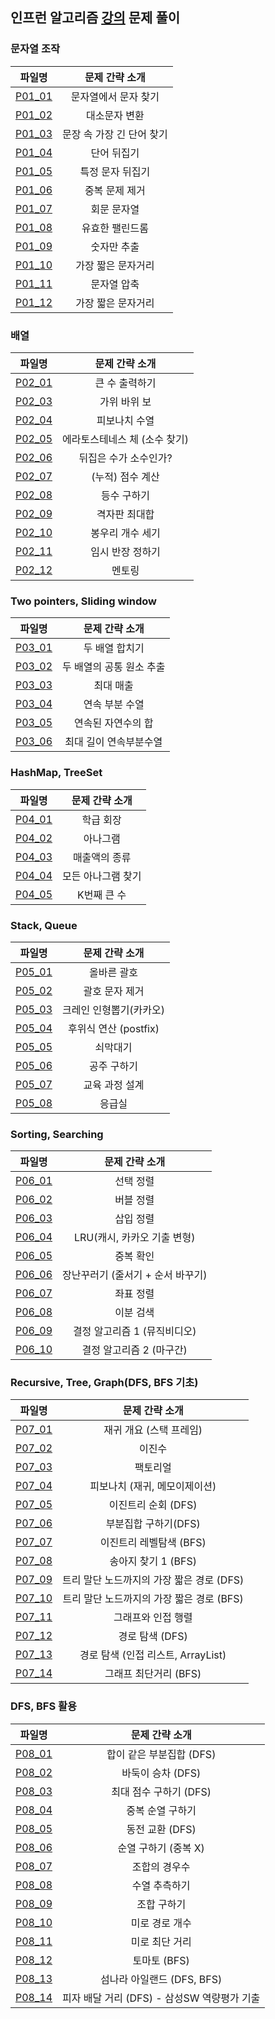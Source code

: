 ## 인프런 알고리즘 [강의](https://www.inflearn.com/course/%EC%9E%90%EB%B0%94-%EC%95%8C%EA%B3%A0%EB%A6%AC%EC%A6%98-%EB%AC%B8%EC%A0%9C%ED%92%80%EC%9D%B4-%EC%BD%94%ED%85%8C%EB%8C%80%EB%B9%84) 문제 풀이

### 문자열 조작
|              파일명               |      문제 간략 소개       |
|:------------------------------:|:-------------------:|
| [P01_01](./string/P01_01.java) |     문자열에서 문자 찾기     |
| [P01_02](./string/P01_02.java) |       대소문자 변환       |
| [P01_03](./string/P01_03.java) |   문장 속 가장 긴 단어 찾기   |
| [P01_04](./string/P01_04.java) |       단어 뒤집기        |
| [P01_05](./string/P01_05.java) |      특정 문자 뒤집기      |
| [P01_06](./string/P01_06.java) |      중복 문제 제거       |
| [P01_07](./string/P01_07.java) |       회문 문자열        |
| [P01_08](./string/P01_08.java) |      유효한 팰린드롬       |
| [P01_09](./string/P01_09.java) |       숫자만 추출        |
| [P01_10](./string/P01_10.java) |     가장 짧은 문자거리      |
| [P01_11](./string/P01_11.java) |       문자열 압축        |
| [P01_12](./string/P01_12.java) |     가장 짧은 문자거리      |

### 배열
|              파일명              |     문제 간략 소개      |
|:-----------------------------:|:-----------------:|
| [P02_01](./array/P02_01.java) |     큰 수 출력하기      |
| [P02_03](./array/P02_03.java) |      가위 바위 보      |
| [P02_04](./array/P02_04.java) |      피보나치 수열      |
| [P02_05](./array/P02_05.java) | 에라토스테네스 체 (소수 찾기) |
| [P02_06](./array/P02_06.java) |   뒤집은 수가 소수인가?    |
| [P02_07](./array/P02_07.java) |    (누적) 점수 계산     |
| [P02_08](./array/P02_08.java) |      등수 구하기       |
| [P02_09](./array/P02_09.java) |      격자판 최대합      |
| [P02_10](./array/P02_10.java) |     봉우리 개수 세기     |
| [P02_11](./array/P02_11.java) |     임시 반장 정하기     |
| [P02_12](./array/P02_12.java) |        멘토링        |

### Two pointers, Sliding window
|                        파일명                        |    문제 간략 소개    |
|:-------------------------------------------------:|:--------------:|
| [P03_01](./twopointers_slidingwindow/P03_01.java) |    두 배열 합치기    |
| [P03_02](./twopointers_slidingwindow/P03_02.java) | 두 배열의 공통 원소 추출 |
| [P03_03](./twopointers_slidingwindow/P03_03.java) |     최대 매출      |
| [P03_04](./twopointers_slidingwindow/P03_04.java) |    연속 부분 수열    |
| [P03_05](./twopointers_slidingwindow/P03_05.java) |   연속된 자연수의 합   |
| [P03_06](./twopointers_slidingwindow/P03_06.java) |  최대 길이 연속부분수열  |

### HashMap, TreeSet
|             파일명              |  문제 간략 소개  |
|:----------------------------:|:----------:|
| [P04_01](./hash/P04_01.java) |   학급 회장    |
| [P04_02](./hash/P04_02.java) |    아나그램    |
| [P04_03](./hash/P04_03.java) |  매출액의 종류   |
| [P04_04](./hash/P04_04.java) | 모든 아나그램 찾기 |
| [P04_05](./hash/P04_05.java) |  K번째 큰 수   |

### Stack, Queue
|                 파일명                  |     문제 간략 소개     |
|:------------------------------------:|:----------------:|
| [P05_01](./stack_queue/P05_01.java)  |      올바른 괄호      |
| [P05_02](./stack_queue/P05_02.java)  |     괄호 문자 제거     |
| [P05_03](./stack_queue/P05_03.java)  |  크레인 인형뽑기(카카오)   |
| [P05_04](./stack_queue/P05_04.java)  | 후위식 연산 (postfix) |
| [P05_05](./stack_queue/P05_05.java)  |       쇠막대기       |
| [P05_06](./stack_queue/P05_06.java)  |      공주 구하기      |
| [P05_07](./stack_queue/P05_07.java)  |     교육 과정 설계     |
| [P05_08](./stack_queue/P05_08.java)  |       응급실        |

### Sorting, Searching
|                    파일명                    |       문제 간략 소개       |
|:-----------------------------------------:|:--------------------:|
| [P06_01](./sorting_searching/P06_01.java) |        선택 정렬         |
| [P06_02](./sorting_searching/P06_02.java) |        버블 정렬         |
| [P06_03](./sorting_searching/P06_03.java) |        삽입 정렬         |
| [P06_04](./sorting_searching/P06_04.java) |  LRU(캐시, 카카오 기출 변형)  |
| [P06_05](./sorting_searching/P06_05.java) |        중복 확인         |
| [P06_06](./sorting_searching/P06_06.java) | 장난꾸러기 (줄서기 + 순서 바꾸기) |
| [P06_07](./sorting_searching/P06_07.java) |        좌표 정렬         |
| [P06_08](./sorting_searching/P06_08.java) |        이분 검색         |
| [P06_09](./sorting_searching/P06_09.java) |  결정 알고리즘 1 (뮤직비디오)   |
| [P06_10](./sorting_searching/P06_10.java) |   결정 알고리즘 2 (마구간)    |

### Recursive, Tree, Graph(DFS, BFS 기초)
|                    파일명                     |          문제 간략 소개          |
|:------------------------------------------:|:--------------------------:|
| [P07_01](./recursive_tree_graph/P07_01.md) |       재귀 개요 (스택 프레임)       |
| [P07_02](./recursive_tree_graph/P07_02.md) |            이진수             |
| [P07_03](./recursive_tree_graph/P07_03.md) |            팩토리얼            |
| [P07_04](./recursive_tree_graph/P07_04.md) |     피보나치 (재귀, 메모이제이션)      |
| [P07_05](./recursive_tree_graph/P07_05.md) |       이진트리 순회 (DFS)        |
| [P07_06](./recursive_tree_graph/P07_06.md) |       부분집합 구하기(DFS)        |
| [P07_07](./recursive_tree_graph/P07_07.md) |      이진트리 레벨탐색 (BFS)       |
| [P07_08](./recursive_tree_graph/P07_08.md) |       송아지 찾기 1 (BFS)       |
| [P07_09](./recursive_tree_graph/P07_09.md) | 트리 말단 노드까지의 가장 짧은 경로 (DFS) |
| [P07_10](./recursive_tree_graph/P07_10.md) | 트리 말단 노드까지의 가장 짧은 경로 (BFS) |
| [P07_11](./recursive_tree_graph/P07_11.md) |         그래프와 인접 행렬         |
| [P07_12](./recursive_tree_graph/P07_12.md) |        경로 탐색 (DFS)         |
| [P07_13](./recursive_tree_graph/P07_13.md) | 경로 탐색 (인접 리스트, ArrayList)  |
| [P07_14](./recursive_tree_graph/P07_14.md) |       그래프 최단거리 (BFS)       |

### DFS, BFS 활용
|               파일명               |           문제 간략 소개            |
|:-------------------------------:|:-----------------------------:|
| [P08_01](./dfs_bfs/P08_01.java) |       합이 같은 부분집합 (DFS)        |
| [P08_02](./dfs_bfs/P08_02.java) |         바둑이 승차 (DFS)          |
| [P08_03](./dfs_bfs/P08_03.java) |        최대 점수 구하기 (DFS)        |
|  [P08_04](./dfs_bfs/P08_04.md)  |           중복 순열 구하기           |
| [P08_05](./dfs_bfs/P08_05.java) |          동전 교환 (DFS)          |
|  [P08_06](./dfs_bfs/P08_06.md)  |         순열 구하기 (중복 X)         |
| [P08_07](./dfs_bfs/P08_07.java) |            조합의 경우수            |
| [P08_08](./dfs_bfs/P08_08.java) |            수열 추측하기            |
| [P08_09](./dfs_bfs/P08_09.java) |            조합 구하기             |
| [P08_10](./dfs_bfs/P08_10.java) |           미로 경로 개수            |
| [P08_11](./dfs_bfs/P08_11.java) |           미로 최단 거리            |
| [P08_12](./dfs_bfs/P08_12.java) |           토마토 (BFS)           |
| [P08_13](./dfs_bfs/P08_13.java) |      섬나라 아일랜드 (DFS, BFS)      |
| [P08_14](./dfs_bfs/P08_14.java) | 피자 배달 거리 (DFS) - 삼성SW 역량평가 기출 |
